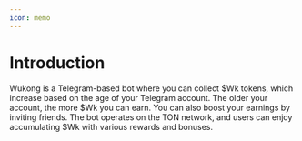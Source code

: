 ```yaml
---
icon: memo
---
```


# Introduction

Wukong is a Telegram-based bot where you can collect $Wk tokens, which increase based on the age of your Telegram account. The older your account, the more $Wk you can earn. You can also boost your earnings by inviting friends. The bot operates on the TON network, and users can enjoy accumulating $Wk with various rewards and bonuses.

